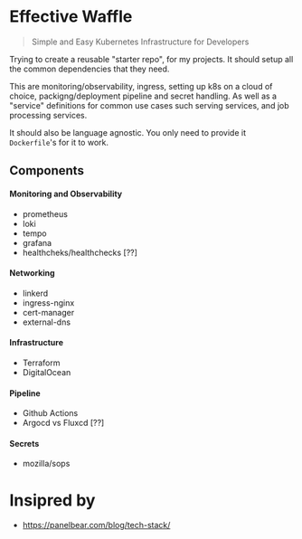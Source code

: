 # Effective Waffle
> Simple and Easy Kubernetes Infrastructure for Developers

Trying to create a reusable "starter repo", for my projects.
It should setup all the common dependencies that they need.

This are monitoring/observability, ingress, setting up k8s
on a cloud of choice, packigng/deployment pipeline and secret handling.
As well as a "service" definitions for common use cases such serving services,
and job processing services.

It should also be language agnostic. You only need to provide
it `Dockerfile`'s for it to work.

## Components
 
#### Monitoring and Observability
 * prometheus
 * loki
 * tempo
 * grafana
 * healthcheks/healthchecks [??]

#### Networking
 * linkerd
 * ingress-nginx
 * cert-manager
 * external-dns

#### Infrastructure
 * Terraform
  * DigitalOcean

#### Pipeline
 * Github Actions
 * Argocd vs Fluxcd [??]

#### Secrets
 * mozilla/sops

# Insipred by
 * https://panelbear.com/blog/tech-stack/

